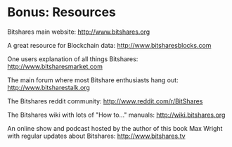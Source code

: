 # Bonus: Resources

Bitshares main website: http://www.bitshares.org

A great resource for Blockchain data: http://www.bitsharesblocks.com

One users explanation of all things Bitshares: http://www.bitsharesmarket.com

The main forum where most Bitshare enthusiasts hang out: http://www.bitsharestalk.org

The Bitshares reddit community: http://www.reddit.com/r/BitShares

The Bitshares wiki with lots of "How to..." manuals: http://wiki.bitshares.org

An online show and podcast hosted by the author of this book Max Wright with regular updates about Bitshares: http://www.bitshares.tv

